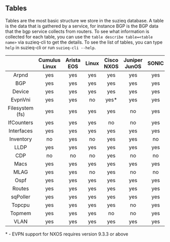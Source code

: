 ## Tables

Tables are the most basic structure we store in the suzieq database.
A table is the data that is gathered by a service, for instance BGP
is the BGP data
that the bgp service collects from routers. To see what information is collected for each table, you can use the ```table describe table=<table name>``` via suzieq-cli to get the details. To see the list of tables, you can type ```help``` in suzieq-cli or run ```suzieq-cli --help```.


|         | Cumulus Linux | Arista EOS | Linux | Cisco NXOS | Juniper JunOS | SONIC | IOSXR | IOS | IOSXE |
| :---------: | :---------------: | :------------: | :-------: | :------: | :-------: | :-------: | :-------: | :-------: | :-------: |
| Arpnd   |    yes        |      yes   | yes   | yes  |  yes  | yes | yes | yes | yes |
| BGP     | yes | yes | yes | yes | yes | yes | yes | yes | yes |
| Device  | yes | yes | yes | yes | yes |  yes | yes | yes | yes |
| EvpnVni         | yes | yes | no | yes* | yes | yes | no | no | no |
| Filesystem (fs) | yes | yes | yes | yes | no | yes | no | no | no |
| IfCounters      | yes | yes | yes | no | no | yes | no | no | no |
| Interfaces  | yes | yes | yes| yes | yes | yes | yes | yes | yes |
| Inventory   | no | yes | no | yes | yes | no | no | no | no |
| LLDP | yes | yes | yes | yes | yes | yes | yes | yes | yes |
| CDP  | no | no | no | yes | no | no | no | yes | yes |
| Macs |yes | yes | yes | yes | yes | yes | no | yes | yes |
| MLAG | yes | yes | no | yes | no | no | no | no | no |
| Ospf |yes | yes | yes | yes | yes | yes | no | yes | yes |
| Routes | yes | yes | yes | yes | yes | yes | yes | yes | yes |
| sqPoller | yes | yes | yes | yes | yes | yes | yes | yes | yes |
| Topcpu | yes | yes | yes | yes | no | yes | no | no | no |
| Topmem | yes | yes | yes | no | no | yes | no | no | no |
| VLAN | yes | yes | yes | yes | yes | yes | no | yes | yes |

\* - EVPN support for NXOS requires version 9.3.3 or above
